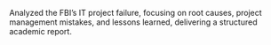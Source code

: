 Analyzed the FBI’s IT project failure, focusing on root causes, project management mistakes, and lessons learned, delivering a structured academic report.
